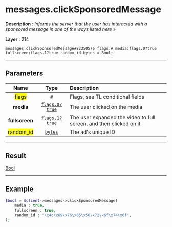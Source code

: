 # messages.clickSponsoredMessage

**Description** : *Informs the server that the user has interacted with a sponsored message in one of the ways listed here &raquo;*

**Layer** : 214

```tl
messages.clickSponsoredMessage#8235057e flags:# media:flags.0?true fullscreen:flags.1?true random_id:bytes = Bool;
```

---

## Parameters

| Name | Type | Description |
| :---: | :---: | :--- |
| <mark>flags</mark> | [`#`](type/#) | Flags, see TL conditional fields |
| **media** | [`flags.0?true`](type/true) | The user clicked on the media |
| **fullscreen** | [`flags.1?true`](type/true) | The user expanded the video to full screen, and then clicked on it |
| <mark>random_id</mark> | [`bytes`](type/bytes) | The ad's unique ID |

---

## Result

[Bool](type/Bool)

---

## Example

```php
$bool = $client->messages->clickSponsoredMessage(
	media : true,
	fullscreen : true,
	random_id : "\x4c\x69\x76\x65\x50\x72\x6f\x74\x6f",
);
```